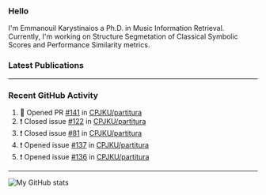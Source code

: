 ### Hello

I'm Emmanouil Karystinaios a Ph.D. in Music Information Retrieval.
Currently, I'm working on Structure Segmetation of Classical Symbolic Scores and Performance Similarity metrics.


### Latest Publications

<!-- BLOG-POST-LIST:START -->
<!-- BLOG-POST-LIST:END -->

---

### Recent GitHub Activity
  
<!--START_SECTION:activity-->
1. 💪 Opened PR [#141](https://github.com/CPJKU/partitura/pull/141) in [CPJKU/partitura](https://github.com/CPJKU/partitura)
2. ❗️ Closed issue [#122](https://github.com/CPJKU/partitura/issues/122) in [CPJKU/partitura](https://github.com/CPJKU/partitura)
3. ❗️ Closed issue [#81](https://github.com/CPJKU/partitura/issues/81) in [CPJKU/partitura](https://github.com/CPJKU/partitura)
4. ❗️ Opened issue [#137](https://github.com/CPJKU/partitura/issues/137) in [CPJKU/partitura](https://github.com/CPJKU/partitura)
5. ❗️ Opened issue [#136](https://github.com/CPJKU/partitura/issues/136) in [CPJKU/partitura](https://github.com/CPJKU/partitura)
<!--END_SECTION:activity-->

---

![My GitHub stats](https://github-readme-stats.vercel.app/api?username=manoskary&show_icons=true&theme=radical)


<!--
**manoskary/manoskary** is a ✨ _special_ ✨ repository because its `README.md` (this file) appears on your GitHub profile.

Here are some ideas to get you started:

- 🔭 I’m currently working on ...
- 🌱 I’m currently learning ...
- 👯 I’m looking to collaborate on ...
- 🤔 I’m looking for help with ...
- 💬 Ask me about ...
- 📫 How to reach me: ...
- 😄 Pronouns: ...
- ⚡ Fun fact: ...
-->
